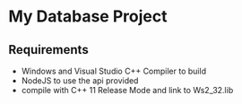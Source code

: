 # My Database Project
## Requirements
* Windows and Visual Studio C++ Compiler to build
* NodeJS to use the api provided
* compile with C++ 11 Release Mode and link to Ws2_32.lib 
